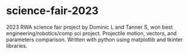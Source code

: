 # science-fair-2023
2023 RWA science fair project by Dominic L and Tanner S, won best engineering/robotics/comp sci project.
Projectile motion, vectors, and parameters comparison.
Written with python using matplotlib and tkinter libraries.
